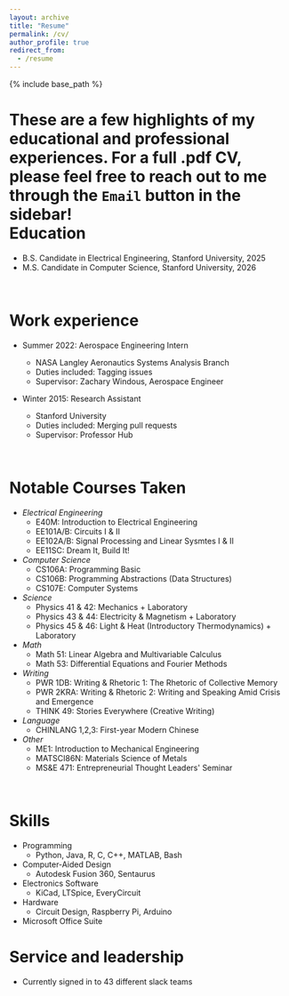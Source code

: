 ```yaml
---
layout: archive
title: "Resume"
permalink: /cv/
author_profile: true
redirect_from:
  - /resume
---
```


{% include base_path %}

These are a few highlights of my educational and professional experiences. For a full .pdf CV, please feel free to reach out to me through the `Email` button in the sidebar!
<br/>
Education
======
* B.S. Candidate in Electrical Engineering, Stanford University, 2025
* M.S. Candidate in Computer Science, Stanford University, 2026

<br/>

Work experience
======
* Summer 2022: Aerospace Engineering Intern
  * NASA Langley Aeronautics Systems Analysis Branch
  * Duties included: Tagging issues
  * Supervisor: Zachary Windous, Aerospace Engineer

* Winter 2015: Research Assistant
  * Stanford University
  * Duties included: Merging pull requests
  * Supervisor: Professor Hub

<br/>

Notable Courses Taken
======
* *Electrical Engineering*
  * E40M: Introduction to Electrical Engineering
  * EE101A/B: Circuits I & II
  * EE102A/B: Signal Processing and Linear Sysmtes I & II
  * EE11SC: Dream It, Build It!
* *Computer Science*
  * CS106A: Programming Basic
  * CS106B: Programming Abstractions (Data Structures)
  * CS107E: Computer Systems
* *Science*
  * Physics 41 & 42: Mechanics + Laboratory
  * Physics 43 & 44: Electricity & Magnetism + Laboratory
  * Physics 45 & 46: Light & Heat (Introductory Thermodynamics) + Laboratory
* *Math*
  * Math 51: Linear Algebra and Multivariable Calculus
  * Math 53: Differential Equations and Fourier Methods
* *Writing*
  * PWR 1DB: Writing & Rhetoric 1: The Rhetoric of Collective Memory
  * PWR 2KRA: Writing & Rhetoric 2: Writing and Speaking Amid Crisis and Emergence
  * THINK 49: Stories Everywhere (Creative Writing)
* *Language*
  * CHINLANG 1,2,3: First-year Modern Chinese
* *Other*
  * ME1: Introduction to Mechanical Engineering
  * MATSCI86N: Materials Science of Metals
  * MS&E 471: Entrepreneurial Thought Leaders' Seminar
  
<br/>

Skills
======
* Programming
  * Python, Java, R, C, C++, MATLAB, Bash
* Computer-Aided Design
  * Autodesk Fusion 360, Sentaurus
* Electronics Software
  * KiCad, LTSpice, EveryCircuit
* Hardware
  * Circuit Design, Raspberry Pi, Arduino
* Microsoft Office Suite

Service and leadership
======
* Currently signed in to 43 different slack teams
